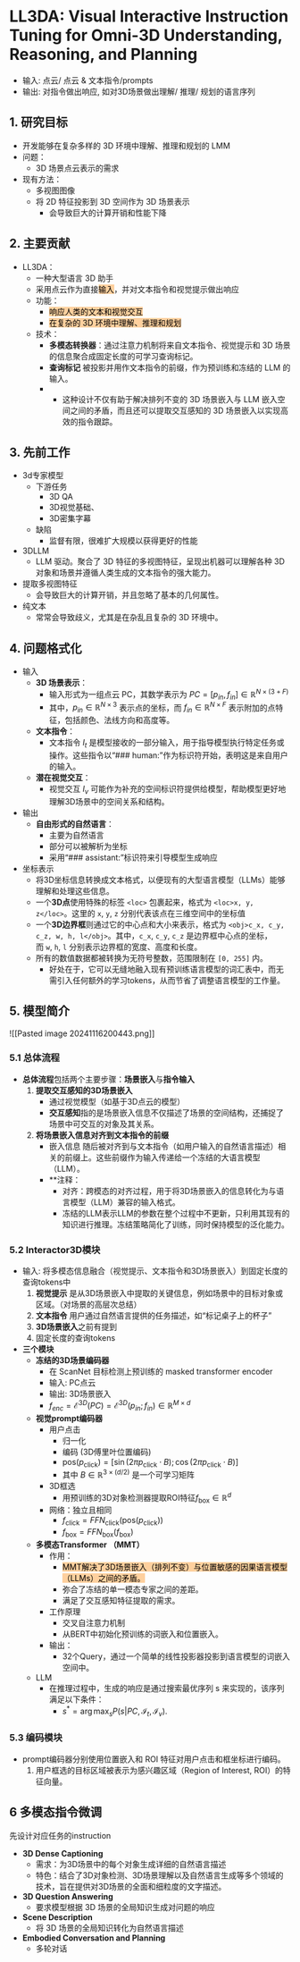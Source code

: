 # LL3DA: Visual Interactive Instruction Tuning for  Omni-3D Understanding, Reasoning, and Planning

- 输入: 点云/ 点云 & 文本指令/prompts
- 输出: 对指令做出响应, 如对3D场景做出理解/ 推理/ 规划的语言序列

## 1. 研究目标

- 开发能够在复杂多样的 3D 环境中理解、推理和规划的 LMM
- 问题：
	- 3D 场景点云表示的需求
- 现有方法：
	- 多视图图像
	- 将 2D 特征投影到 3D 空间作为 3D 场景表示
		- 会导致巨大的计算开销和性能下降

## 2. 主要贡献

- LL3DA：
	- 一种大型语言 3D 助手
	- 采用点云作为直接<mark style="background: #FFB86CA6;">输入</mark>，并对文本指令和视觉提示做出响应
	- 功能：
		- <mark style="background: #FFB86CA6;">响应人类的文本和视觉交互</mark>
		- <mark style="background: #FFB86CA6;">在复杂的 3D 环境中理解、推理和规划</mark>
	- 技术：
		- **多模态转换器**：通过注意力机制将来自文本指令、视觉提示和 3D 场景的信息聚合成固定长度的可学习查询标记。
		- **查询标记** 被投影并用作文本指令的前缀，作为预训练和冻结的 LLM 的输入。
		- * 这种设计不仅有助于解决排列不变的 3D 场景嵌入与 LLM 嵌入空间之间的矛盾，而且还可以提取交互感知的 3D 场景嵌入以实现高效的指令跟踪。

## 3. 先前工作

- 3d专家模型
	- 下游任务
		- 3D QA
		- 3D视觉基础、
		- 3D密集字幕
	- 缺陷
		- 监督有限，很难扩大规模以获得更好的性能
- 3DLLM
	- LLM 驱动。聚合了 3D 特征的多视图特征，呈现出机器可以理解各种 3D 对象和场景并遵循人类生成的文本指令的强大能力。
- 提取多视图特征
	- 会导致巨大的计算开销，并且忽略了基本的几何属性。
- 纯文本
	- 常常会导致歧义，尤其是在杂乱且复杂的 3D 环境中。

## 4. 问题格式化

- 输入
	- **3D 场景表示**：
	    - 输入形式为一组点云 PC​，其数学表示为 $PC=[p_{in},f_{in}]\in\mathbb{R}^{N\times(3+F)}$
	    - 其中，$p_{in}\in\mathbb{R}^{N\times3}$ 表示点的坐标，而 $f_{in}\in\mathbb{R}^{N\times F}$ 表示附加的点特征，包括颜色、法线方向和高度等。
	- **文本指令**：
	    - 文本指令 $I_t$​ 是模型接收的一部分输入，用于指导模型执行特定任务或操作。这些指令以“### human:”作为标识符开始，表明这是来自用户的输入。
	- **潜在视觉交互**：
		- 视觉交互 $I_v$ 可能作为补充的空间标识符提供给模型，帮助模型更好地理解3D场景中的空间关系和结构。
- 输出
	- **自由形式的自然语言**：
		- 主要为自然语言
		- 部分可以被解析为坐标
		- 采用“### assistant:”标识符来引导模型生成响应
- 坐标表示
	- 将3D坐标信息转换成文本格式，以便现有的大型语言模型（LLMs）能够理解和处理这些信息。
	- 一个**3D点**使用特殊的标签 `<loc>` 包裹起来，格式为 `<loc>x, y, z</loc>`。这里的 `x`, `y`, `z` 分别代表该点在三维空间中的坐标值
	- 一个**3D边界框**则通过它的中心点和大小来表示，格式为 `<obj>c_x, c_y, c_z, w, h, l</obj>`。其中，`c_x`, `c_y`, `c_z` 是边界框中心点的坐标，而 `w`, `h`, `l` 分别表示边界框的宽度、高度和长度。
	- 所有的数值数据都被转换为无符号整数，范围限制在 `[0, 255]` 内。
		- 好处在于，它可以无缝地融入现有预训练语言模型的词汇表中，而无需引入任何额外的学习tokens，从而节省了调整语言模型的工作量。

## 5. 模型简介

![[Pasted image 20241116200443.png]]
### 5.1 总体流程

- **总体流程**包括两个主要步骤：**场景嵌入**与**指令输入**
	1. **提取交互感知的3D场景嵌入**
		- 通过视觉模型（如基于3D点云的模型）
		- **交互感知**指的是场景嵌入信息不仅描述了场景的空间结构，还捕捉了场景中可交互的对象及其关系。
	2. **将场景嵌入信息对齐到文本指令的前缀**
		- 嵌入信息 随后被对齐到与文本指令（如用户输入的自然语言描述）相关的前缀上。这些前缀作为输入传递给一个冻结的大语言模型（LLM）。
		- **注释：
			- 对齐：跨模态的对齐过程，用于将3D场景嵌入的信息转化为与语言模型（LLM）兼容的输入格式。
			- 冻结的LLM表示LLM的参数在整个过程中不更新，只利用其现有的知识进行推理。冻结策略简化了训练，同时保持模型的泛化能力。
### 5.2 Interactor3D模块
- 输入: 将多模态信息融合（视觉提示、文本指令和3D场景嵌入）到固定长度的查询tokens中
	1. **视觉提示** 是从3D场景嵌入中提取的关键信息，例如场景中的目标对象或区域。（对场景的高层次总结）
	2. **文本指令** 用户通过自然语言提供的任务描述，如“标记桌子上的杯子”
	3. **3D场景嵌入**之前有提到
	4. 固定长度的查询tokens
- **三个模块**
	- **冻结的3D场景编码器**
		- 在 ScanNet 目标检测上预训练的 masked transformer encoder
		- 输入: PC点云
		- 输出: 3D场景嵌入
		- $f_{enc}=\mathcal{E}^{3D}\left(PC\right)=\mathcal{E}^{3D}\left(p_{in};f_{in}\right)\in\mathbb{R}^{M\times d}$
	- **视觉prompt编码器**
		- 用户点击
			- 归一化
			- 编码 (3D傅里叶位置编码)
			- $\mathrm{pos}\left(p_{\mathrm{click}}\right)=\left[\sin\left(2\pi p_{\mathrm{click}}\cdot B\right);\cos\left(2\pi p_{\mathrm{click}}\cdot B\right)\right]$
			- 其中 $B\in\mathbb{R}^{3\times(d/2)}$ 是一个可学习矩阵
		- 3D框选
			- 用预训练的3D对象检测器提取ROI特征$f_{\mathrm{box}}\in\mathbb{R}^d$
		- 网络：独立且相同
			- $f_{\mathrm{click}}=FFN_{\mathrm{click}}\left(\mathrm{pos}\left(p_{\mathrm{click}}\right)\right)$
			- $f_{\mathrm{box}}=FFN_{\mathrm{box}}\left(f_{\mathrm{box}}\right)$
	- **多模态Transformer （MMT）**
		- 作用：
			- <mark style="background: #FFB86CA6;">MMT解决了3D场景嵌入（排列不变）与位置敏感的因果语言模型（LLMs）之间的矛盾。</mark>
			- 弥合了冻结的单一模态专家之间的差距。
			- 满足了交互感知特征提取的需求。
		- 工作原理
			- 交叉自注意力机制
			- 从BERT中初始化预训练的词嵌入和位置嵌入。
		- 输出：
			- 32个Query，通过一个简单的线性投影器投影到语言模型的词嵌入空间中。
	- LLM
		- 在推理过程中，生成的响应是通过搜索最优序列 s 来实现的，该序列满足以下条件：
			- $s^*=\arg\max_sP\left(s|PC,\mathcal{I}_t,\mathcal{I}_v\right).$

### 5.3 编码模块
- prompt编码器分别使用位置嵌入和 ROI 特征对用户点击和框坐标进行编码。
	1. 用户框选的目标区域被表示为感兴趣区域（Region of Interest, ROI）的特征向量。


## 6 多模态指令微调

先设计对应任务的instruction

- **3D Dense Captioning**
	- 需求：为3D场景中的每个对象生成详细的自然语言描述
	- 特色：结合了3D对象检测、3D场景理解以及自然语言生成等多个领域的技术，旨在提供对3D场景的全面和细粒度的文字描述。
- **3D Question Answering**
	- 要求模型根据 3D 场景的全局知识生成对问题的响应
- **Scene Description**
	- 将 3D 场景的全局知识转化为自然语言描述
- **Embodied Conversation and Planning**
	- 多轮对话